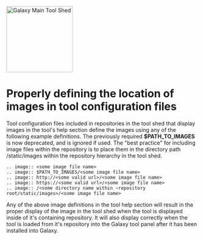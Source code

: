 <div class='center'> <a href='http://toolshed.g2.bx.psu.edu'><img src='/Images/Logos/ToolShed.jpg' alt='Galaxy Main Tool Shed' height="174" /></a> </div>

# Properly defining the location of images in tool configuration files

Tool configuration files included in repositories in the tool shed that display images in the tool's help section define the images using any of the following example definitions.  The previously required **$PATH_TO_IMAGES** is now deprecated, and is ignored if used.  The "best practice" for including image files within the repository is to place them in the directory path <repository root>/static/images within the repository hierarchy in the tool shed.

```
.. image:: <some image file name>
.. image:: $PATH_TO_IMAGES/<some image file name>
.. image:: http://<some valid url>/<some image file name>
.. image:: https://<some valid url>/<some image file name>
.. image:: /<some directory name within ~repository root/static/images>/<some image file name>
```


Any of the above image definitions in the tool help section will result in the proper display of the image in the tool shed when the tool is displayed inside of it's containing repository.  It will also display correctly when the tool is loaded from it's repository into the Galaxy tool panel after it has been installed into Galaxy.
